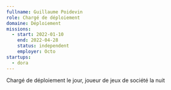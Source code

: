 ```yaml
---
fullname: Guillaume Poidevin
role: Chargé de déploiement
domaine: Déploiement
missions:
  - start: 2022-01-10
    end: 2022-04-28
    status: independent
    employer: Octo
startups:
  - dora
---
```


Chargé de déploiement le jour, joueur de jeux de société la nuit
